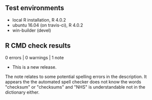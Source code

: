 ## Test environments
* local R installation, R 4.0.2
* ubuntu 16.04 (on travis-ci), R 4.0.2
* win-builder (devel)

## R CMD check results

0 errors | 0 warnings | 1 note

* This is a new release.

The note relates to some potential spelling errors in the description. It appears
the the automated spell checker does not know the words "checksum" or "checksums"
and "NHS" is understandable not in the dictionary either.
